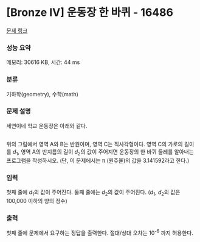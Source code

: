# [Bronze IV] 운동장 한 바퀴 - 16486 

[문제 링크](https://www.acmicpc.net/problem/16486) 

### 성능 요약

메모리: 30616 KB, 시간: 44 ms

### 분류

기하학(geometry), 수학(math)

### 문제 설명

<p style="user-select: auto;">세연이네 학교 운동장은 아래와 같다.</p>

<p style="text-align: center; user-select: auto;"><img alt="" src="https://upload.acmicpc.net/2f29c6a0-5406-493c-a4d6-d2595c32be2e/" style="user-select: auto;"></p>

<p style="user-select: auto;">위의 그림에서 영역 A와 B는 반원이며, 영역 C는 직사각형이다. 영역 C의 가로의 길이를 <em style="user-select: auto;">d</em><sub style="user-select: auto;">1</sub>, 영역 A의 반지름의 길이 <em style="user-select: auto;">d</em><sub style="user-select: auto;">2</sub>의 값이 주어지면 운동장의 한 바퀴 둘레를 알아내는 프로그램을 작성하시오. (단, 이 문제에서는 π (원주율)의 값을 3.141592라고 한다.)</p>

### 입력 

 <p style="user-select: auto;">첫째 줄에 <em style="user-select: auto;">d</em><sub style="user-select: auto;">1</sub>의 값이 주어진다. 둘째 줄에는 <em style="user-select: auto;">d</em><sub style="user-select: auto;">2</sub>의 값이 주어진다. (<em style="user-select: auto;">d</em><sub style="user-select: auto;">1</sub>, <em style="user-select: auto;">d</em><sub style="user-select: auto;">2</sub>의 값은 100,000 이하의 양의 정수)</p>

### 출력 

 <p style="user-select: auto;">첫째 줄에 문제에서 요구하는 정답을 출력한다. 절대/상대 오차는 10<sup style="user-select: auto;">-6</sup> 까지 허용한다.</p>

